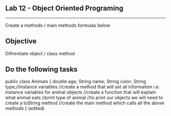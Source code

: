 ## Lab 12 - Object Oriented Programing
___

Create a methods / main methods formulas below

## Objective 
Difirentiate object / class method

Do the following tasks
-------------------------------------------------------------------------------------


public class Animals {
                     double age;
                     String name;
                     String color;
                     String type;//instance variables
                     //create a method that will set all information i.e. instance variables for animal objects
                     //create a function that will explain what animal eats
                    //print type of animal
                   //to print our objects we will need to create a toString method
                  //create the main method which calls all the above methods
} (edited) 